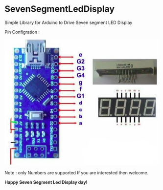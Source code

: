 # SevenSegmentLedDisplay

Simple Library for Arduino to Drive Seven segment LED Display

Pin Configration :

![alt text](https://raw.githubusercontent.com/nirikshan/SevenSegmentLedDisplay/master/Screenshot%20from%202019-08-22%2017-31-57.png)

Note : only Numbers are supported If you are interested then welcome.

**Happy Seven Segment Led Display day!**
